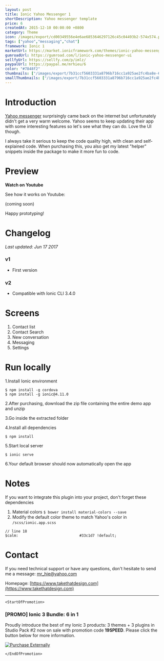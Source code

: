 ```yaml
---
layout: post
title: Ionic Yahoo Messenger 1
shortDescription: Yahoo messenger template 
price: 6
createdAt: 2015-12-10 00:00:00 +0800
category: Theme
icon: /images/export/cd00349556e4e6ae6853646297126c45c04493b2-574x574.png
tags: ["yahoo","messaging","chat"]
framework: Ionic 1
marketUrl: https://market.ionicframework.com/themes/ionic-yahoo-messenger-ui
gumroadUrl: https://gumroad.com/l/ionic-yahoo-messenger-ui
sellfyUrl: https://sellfy.com/p/imlz/
paypalUrl: https://paypal.me/mrhieu/6
color: "#7848f2"
thumbnails: ["/images/export/7b31ccf5603331a8796b716cc1a925ae2fc4ba8e-640x1136.jpg","/images/export/87001fefef1687394f58ada2c14a755e36ef27f5-640x1136.jpg","/images/export/13d85dd0953e70b2531f9c3ea890dae31ce56dc1-640x1136.jpg","/images/export/0de632ff5cbcb27377a0553aa04a69289cbe3168-640x1136.jpg"]
smallThumbnails: ["/images/export/7b31ccf5603331a8796b716cc1a925ae2fc4ba8e-640x1136.jpg","/images/export/87001fefef1687394f58ada2c14a755e36ef27f5-640x1136.jpg","/images/export/13d85dd0953e70b2531f9c3ea890dae31ce56dc1-640x1136.jpg"]
---
```


# Introduction

[Yahoo messenger](https://itunes.apple.com/us/app/yahoo-messenger-chat-share/id1054013981?mt=8) surprisingly came back on the internet but unfortunately didn't get a very warm welcome. Yahoo seems to keep updating their app with some interesting features so let's see what they can do. Love the UI though. 

I always take it serious to keep the code quality high, with clean and self-explained code. When purchasing this, you also get my latest "helper" snippets inside the package to make it more fun to code.

# Preview




**Watch on Youtube**

See how it works on Youtube: 

(coming soon)


Happy prototyping!


# Changelog

*Last updated: Jun 17 2017*

### v1

* First version

### v2

* Compatible with Ionic CLI 3.4.0

# Screens

1. Contact list
2. Contact Search
3.  New conversation
4. Messaging
5. Settings


# Run locally
1.Install Ionic environment

```
$ npm install -g cordova
$ npm install -g ionic@4.11.0
```

2.After purchasing, download the zip file containing the entire demo app and unzip

3.Go inside the extracted folder

4.Install all dependencies

```
$ npm install
```

5.Start local server
```
$ ionic serve
```

6.Your default browser should now automatically open the app


# Notes

If you want to integrate this plugin into your project, don't forget these dependencies

1. Material colors `$ bower install material-colors --save`
2. Modify the default color theme to match Yahoo's color in `/scss/ionic.app.scss`

```
// line 18
$calm:                            #33c1d7 !default;
```



# Contact
If you need technical support or have any questions, don't hesitate to send me a message: [mr_hie@yahoo.com](mailto:mr_hie@yahoo.com)

Homepage: [https://www.takethatdesign.com](https://www.takethatdesign.com)


------------------

`<StartOfPromotion>`
### [PROMO] Ionic 3 Bundle: 6 in 1
Proudly introduce the best of my Ionic 3 products: 3 themes + 3 plugins in Studio Pack #2  now on sale with promotion code **19SPEED**. Please click the button below for more information.

[![Purchase Externally](http://bit.ly/2E4p4z3)](https://gum.co/ionic3-ui-bundle)

`</EndOfPromotion>`